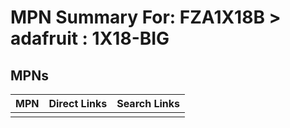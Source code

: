 



# MPN Summary For: FZA1X18B > adafruit : 1X18-BIG

## MPNs
  

|MPN|Direct Links|Search Links|
| :--- | :--- | :--- |
||||

